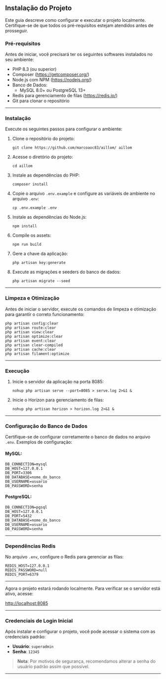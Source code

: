## Instalação do Projeto

Este guia descreve como configurar e executar o projeto localmente. Certifique-se de que todos os pré-requisitos estejam atendidos antes de prosseguir.


### **Pré-requisitos**

Antes de iniciar, você precisará ter os seguintes softwares instalados no seu ambiente:

- PHP 8.3 (ou superior)
- Composer (https://getcomposer.org/)
- Node.js com NPM (https://nodejs.org/)
- Banco de Dados:
    - MySQL 8.0+ ou PostgreSQL 13+
- Redis para gerenciamento de filas (https://redis.io/)
- Git para clonar o repositório

---

### **Instalação**

Execute os seguintes passos para configurar o ambiente:

1. Clone o repositório do projeto:
   ```
   git clone https://github.com/marcoaoc83/aillom/ aillom
   ```

2. Acesse o diretório do projeto:
   ```
   cd aillom
   ```

3. Instale as dependências do PHP:
   ```
   composer install
   ```

4. Copie o arquivo `.env.example` e configure as variáveis de ambiente no arquivo `.env`:
   ```
   cp .env.example .env
   ```

5. Instale as dependências do Node.js:
   ```
   npm install
   ```

6. Compile os assets:
   ```
   npm run build
   ```

7. Gere a chave da aplicação:
   ```
   php artisan key:generate
   ```

8. Execute as migrações e seeders do banco de dados:
   ```
   php artisan migrate --seed
   ```

---

### **Limpeza e Otimização**

Antes de iniciar o servidor, execute os comandos de limpeza e otimização para garantir o correto funcionamento:

```
php artisan config:clear
php artisan route:clear
php artisan view:clear
php artisan optimize:clear
php artisan event:clear
php artisan clear-compiled
php artisan cache:clear
php artisan filament:optimize
```

---

### **Execução**

1. Inicie o servidor da aplicação na porta 8085:
   ```
   nohup php artisan serve --port=8085 > serve.log 2>&1 &
   ```

2. Inicie o Horizon para gerenciamento de filas:
   ```
   nohup php artisan horizon > horizon.log 2>&1 &
   ```

---

### **Configuração do Banco de Dados**

Certifique-se de configurar corretamente o banco de dados no arquivo `.env`. Exemplos de configuração:

#### MySQL:
```
DB_CONNECTION=mysql
DB_HOST=127.0.0.1
DB_PORT=3306
DB_DATABASE=nome_do_banco
DB_USERNAME=usuario
DB_PASSWORD=senha
```

#### PostgreSQL:
```
DB_CONNECTION=pgsql
DB_HOST=127.0.0.1
DB_PORT=5432
DB_DATABASE=nome_do_banco
DB_USERNAME=usuario
DB_PASSWORD=senha
```

---

### **Dependências Redis**

No arquivo `.env`, configure o Redis para gerenciar as filas:

```
REDIS_HOST=127.0.0.1
REDIS_PASSWORD=null
REDIS_PORT=6379
```

---

Agora o projeto estará rodando localmente. Para verificar se o servidor está ativo, acesse:

[http://localhost:8085](http://localhost:8085)

---

### **Credenciais de Login Inicial**

Após instalar e configurar o projeto, você pode acessar o sistema com as credenciais padrão:

- **Usuário**: `superadmin`
- **Senha**: `12345`

> **Nota**: Por motivos de segurança, recomendamos alterar a senha do usuário padrão assim que possível.

---
